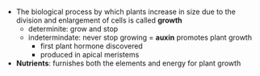 - The biological process by which plants increase in size due to the division and enlargement of cells is called **growth**
    - determinite: grow and stop
    - indetermindate: never stop growing
    = **auxin** promotes plant growth
        - first plant hormone discovered
        - produced in apical meristems
- **Nutrients**: furnishes both the elements and energy for plant growth